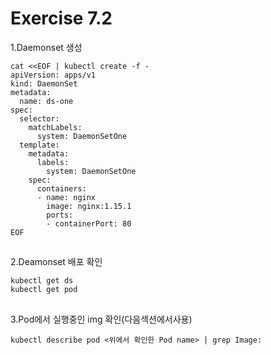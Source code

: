 # Exercise 7.2


1.Daemonset 생성
```
cat <<EOF | kubectl create -f -
apiVersion: apps/v1
kind: DaemonSet
metadata:
  name: ds-one
spec:
  selector:
    matchLabels:
      system: DaemonSetOne
  template:
    metadata:
      labels:
        system: DaemonSetOne
    spec:
      containers:
      - name: nginx
        image: nginx:1.15.1
        ports:
        - containerPort: 80
EOF
```

##

2.Deamonset 배포 확인
```
kubectl get ds
kubectl get pod
```

##

3.Pod에서 실행중인 img 확인(다음섹션에서사용)
```
kubectl describe pod <위에서 확인한 Pod name> | grep Image:
```
